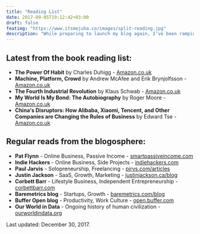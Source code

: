 ```yaml
---
title: "Reading List"
date: 2017-09-05T19:12:42+03:00
draft: false
featimg: "https://www.itsmejuha.co/images/split-reading.jpg"
description: "While preparing to launch my blog again, I've been ramping up my reading & journaling efforts to support the process."
---
```


## Latest from the book reading list:

* **The Power Of Habit** by Charles Duhigg - [Amazon.co.uk](https://www.amazon.co.uk/Power-Habit-Business-Charles-Jan-2014/dp/B00LKJ63AG/)
* **Machine, Platform, Crowd** by Andrew McAfee and Erik Brynjolfsson - [Amazon.co.uk](https://www.amazon.co.uk/Machine-Platform-Crowd-Harnessing-Revolution/dp/0393254291/)
* **The Fourth Industrial Revolution** by Klaus Schwab - [Amazon.co.uk](https://www.amazon.co.uk/Fourth-Industrial-Revolution-Klaus-Schwab/dp/0241300754)
* **My World Is My Bond: The Autobiography** by Roger Moore - [Amazon.co.uk](https://www.amazon.co.uk/My-Word-Bond-Autobiography/dp/1843173875/)
* **China's Disruptors: How Alibaba, Xiaomi, Tencent, and Other Companies are Changing the Rules of Business** by Edward Tse - [Amazon.co.uk](https://www.amazon.co.uk/Chinas-Disruptors-Companies-Changing-Business/dp/0241240395/)

## Regular reads from the blogosphere:

* **Pat Flynn** - Online Business, Passive Income - [smartpassiveincome.com](https://www.smartpassiveincome.com/)
* **Indie Hackers** - Online Business, Side Projects - [indiehackers.com](https://www.indiehackers.com/)
* **Paul Jarvis** - Solopreneurship, Freelancing - [pjrvs.com/articles](https://pjrvs.com/articles/)
* **Justin Jackson** - SaaS, Growth, Marketing - [justinjackson.ca/blog](https://justinjackson.ca/blog/)
* **Corbett Barr** - Lifestyle Business, Independent Entrepreneurship - [corbettbarr.com](http://corbettbarr.com/)
* **Baremetrics blog** - Startups, Growth - [baremetrics.com/blog](https://baremetrics.com/blog/)
* **Buffer Open blog** - Productivity, Work Culture - [open.buffer.com](https://open.buffer.com/)
* **Our World in Data** - Ongoing history of human civilization - [ourworldindata.org](https://ourworldindata.org/)

Last updated: December 30, 2017.